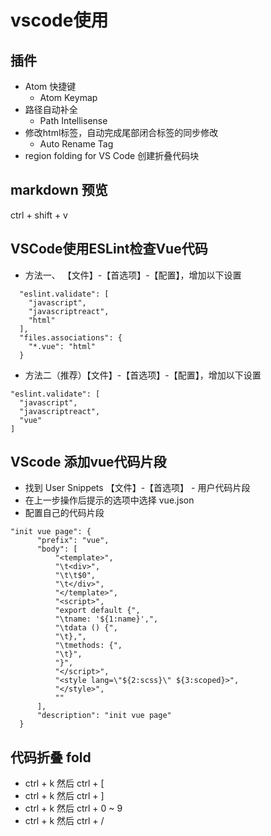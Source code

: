 # vscode使用
## 插件
* Atom 快捷键
  * Atom Keymap
* 路径自动补全
  * Path Intellisense
* 修改html标签，自动完成尾部闭合标签的同步修改
  * Auto Rename Tag  
* region folding for VS Code 创建折叠代码块   
## markdown 预览
  ctrl + shift + v
## VSCode使用ESLint检查Vue代码
  * 方法一、 【文件】-【首选项】-【配置】，增加以下设置
  ```
    "eslint.validate": [
      "javascript",
      "javascriptreact",
      "html"
    ],
    "files.associations": {
      "*.vue": "html"
    }
  ```
  * 方法二（推荐）【文件】-【首选项】-【配置】，增加以下设置
  ```
  "eslint.validate": [
    "javascript",
    "javascriptreact",
    "vue"
  ]
  ```
## VScode 添加vue代码片段
  * 找到 User Snippets 【文件】-【首选项】 - 用户代码片段
  * 在上一步操作后提示的选项中选择 vue.json
  * 配置自己的代码片段
  ```
  "init vue page": {
		"prefix": "vue",
		"body": [
			"<template>",
			"\t<div>",
			"\t\t$0",
			"\t</div>",
			"</template>",
			"<script>",
			"export default {",
			"\tname: '${1:name}',",
			"\tdata () {",
			"\t},",
			"\tmethods: {",
			"\t}",
			"}",
			"</script>",
			"<style lang=\"${2:scss}\" ${3:scoped}>",
			"</style>",
			""
		],
		"description": "init vue page"
	}
  ```
  <!-- TODO -->
## 代码折叠 fold
  * ctrl + k  然后 ctrl + [ 
  * ctrl + k  然后 ctrl + ] 
  * ctrl + k  然后 ctrl + 0 ~ 9
  * ctrl + k  然后 ctrl + /
